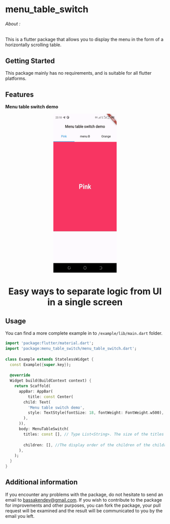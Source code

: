 # menu_table_switch

###### About :
This is a flutter package that allows you to display the menu in the form of a horizontally scrolling table.

## Getting Started

This package mainly has no requirements, and is suitable for all flutter platforms.

<!--
This README describes the package. If you publish this package to pub.dev,
this README's contents appear on the landing page for your package.

For information about how to write a good package README, see the guide for
[writing package pages](https://dart.dev/guides/libraries/writing-package-pages).

For general information about developing packages, see the Dart guide for
[creating packages](https://dart.dev/guides/libraries/create-library-packages)
and the Flutter guide for
[developing packages and plugins](https://flutter.dev/developing-packages).
-->

## Features

**Menu table switch demo**

<!-- [Demo of menu_table_switch package](https://github.com/bassakendev/menu-table-switch/assets/131482899/d9f4c332-9940-476c-af87-4a6598a8cd10) -->

<p align="center">
  <img src="https://raw.githubusercontent.com/bassakendev/menu-table-switch/main/demo.gif?sanitize=true" width="200" height="500" />
</p>
<h1 align="center"> 
  Easy ways to separate logic from UI in a single screen 
</h1>


## Usage

You can find a more complete example in to `/example/lib/main.dart` folder.

```dart
import 'package:flutter/material.dart';
import 'package:menu_table_switch/menu_table_switch.dart';

class Example extends StatelessWidget {
  const Example({super.key});

  @override
  Widget build(BuildContext context) {
    return Scaffold(
      appBar: AppBar(
          title: const Center(
        child: Text(
          'Menu table switch demo',
          style: TextStyle(fontSize: 18, fontWeight: FontWeight.w500),
        ),
      )),
      body: MenuTableSwitch(
        titles: const [], // Type List<String>. The size of the titles parameter must be equal to the size of the number of children in the children parameter

        children: [], //The display order of the children of the children parameter must be the same as that of the title parameter, to display exactly the content corresponding to the title.
      ),
    );
  }
}

```

## Additional information

If you encounter any problems with the package, do not hesitate to send an email to bassakendev@gmail.com. If you wish to contribute to the package for improvements and other purposes, you can fork the package, your pull request will be examined and the result will be communicated to you by the email you left.
